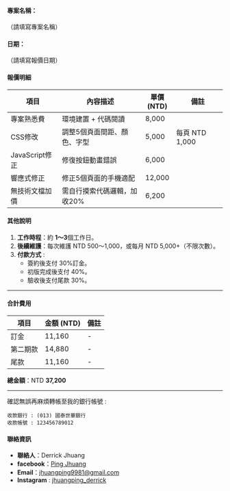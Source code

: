 #### **專案名稱**：

（請填寫專案名稱）

#### **日期**：

（請填寫報價日期）

#### **報價明細**

| 項目           | 內容描述            | 單價<br/> (NTD) | 備註           |
| ------------ | --------------- | ------------- | ------------ |
| 專案熟悉費        | 環境建置 + 代碼閱讀     | 8,000         |              |
| CSS修改        | 調整5個頁面間距、顏色、字型  | 5,000         | 每頁 NTD 1,000 |
| JavaScript修正 | 修復按鈕動畫錯誤        | 6,000         |              |
| 響應式修正        | 修正5個頁面的手機適配     | 12,000        |              |
| 無技術文檔加價      | 需自行摸索代碼邏輯，加收20% | 6,200         |              |

#### **其他說明**

1. **工作時程**：約 **1～3**個工作日。
2. **後續維護**：每次維護 NTD 500～1,000，或每月 NTD 5,000+（不限次數）。
3. **付款方式** :
   - 簽約後支付 30%訂金。
   - 初版完成後支付 40%。
   - 驗收後支付尾款 30%。

---

#### **合計費用**

| 項目   | 金額 (NTD) | 備註  |
| ---- | -------- | --- |
| 訂金   | 11,160   | -   |
| 第二期款 | 14,880   | -   |
| 尾款   | 11,160   | -   |

**總金額**：NTD **37,200**

---

確認無誤再麻煩轉帳至我的銀行帳號 : 

```
收款銀行 : (013) 國泰世華銀行
收款帳號 : 123456789012
```

#### **聯絡資訊**

- **聯絡人**：Derrick Jhuang
- **facebook**：[Ping Jhuang](https://www.facebook.com/profile.php?id=61550261036714)
- **Email**：[jhuangping9981@gmail.com](jhuangping9981@gmail.com)
- **Instagram** : [jhuangping_derrick](https://www.instagram.com/jhuangping_derrick/#)
